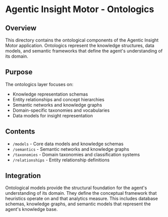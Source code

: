 # Agentic Insight Motor - Ontologics

## Overview

This directory contains the ontological components of the Agentic Insight Motor application. Ontologics represent the knowledge structures, data models, and semantic frameworks that define the agent's understanding of its domain.

## Purpose

The ontologics layer focuses on:

- Knowledge representation schemas
- Entity relationships and concept hierarchies
- Semantic networks and knowledge graphs
- Domain-specific taxonomies and vocabularies
- Data models for insight representation

## Contents

- `/models` - Core data models and knowledge schemas
- `/semantics` - Semantic networks and knowledge graphs
- `/taxonomies` - Domain taxonomies and classification systems
- `/relationships` - Entity relationship definitions

## Integration

Ontological models provide the structural foundation for the agent's understanding of its domain. They define the conceptual framework that heuristics operate on and that analytics measure. This includes database schemas, knowledge graphs, and semantic models that represent the agent's knowledge base.
